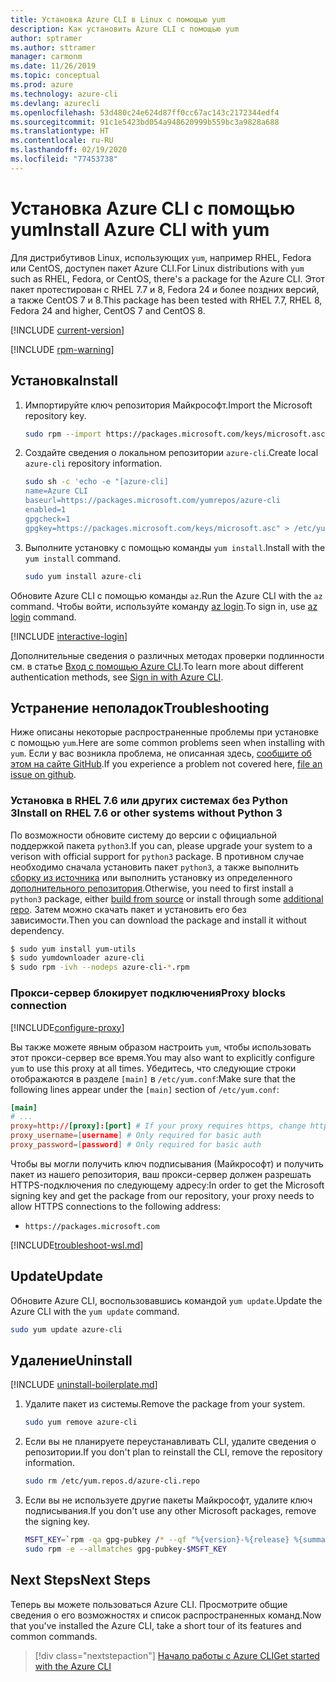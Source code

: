 ```yaml
---
title: Установка Azure CLI в Linux с помощью yum
description: Как установить Azure CLI с помощью yum
author: sptramer
ms.author: sttramer
manager: carmonm
ms.date: 11/26/2019
ms.topic: conceptual
ms.prod: azure
ms.technology: azure-cli
ms.devlang: azurecli
ms.openlocfilehash: 53d480c24e624d87ff0cc67ac143c2172344edf4
ms.sourcegitcommit: 91c1e5423bd054a948620999b559bc3a9828a688
ms.translationtype: HT
ms.contentlocale: ru-RU
ms.lasthandoff: 02/19/2020
ms.locfileid: "77453738"
---
```

# <a name="install-azure-cli-with-yum"></a><span data-ttu-id="ab0a9-103">Установка Azure CLI с помощью yum</span><span class="sxs-lookup"><span data-stu-id="ab0a9-103">Install Azure CLI with yum</span></span>

<span data-ttu-id="ab0a9-104">Для дистрибутивов Linux, использующих `yum`, например RHEL, Fedora или CentOS, доступен пакет Azure CLI.</span><span class="sxs-lookup"><span data-stu-id="ab0a9-104">For Linux distributions with `yum` such as RHEL, Fedora, or CentOS, there's a package for the Azure CLI.</span></span> <span data-ttu-id="ab0a9-105">Этот пакет протестирован с RHEL 7.7 и 8, Fedora 24 и более поздних версий, а также CentOS 7 и 8.</span><span class="sxs-lookup"><span data-stu-id="ab0a9-105">This package has been tested with RHEL 7.7, RHEL 8, Fedora 24 and higher, CentOS 7 and CentOS 8.</span></span>

[!INCLUDE [current-version](includes/current-version.md)]

[!INCLUDE [rpm-warning](includes/rpm-warning.md)]

## <a name="install"></a><span data-ttu-id="ab0a9-106">Установка</span><span class="sxs-lookup"><span data-stu-id="ab0a9-106">Install</span></span>

1. <span data-ttu-id="ab0a9-107">Импортируйте ключ репозитория Майкрософт.</span><span class="sxs-lookup"><span data-stu-id="ab0a9-107">Import the Microsoft repository key.</span></span>

   ```bash
   sudo rpm --import https://packages.microsoft.com/keys/microsoft.asc
   ```

2. <span data-ttu-id="ab0a9-108">Создайте сведения о локальном репозитории `azure-cli`.</span><span class="sxs-lookup"><span data-stu-id="ab0a9-108">Create local `azure-cli` repository information.</span></span>

   ```bash
   sudo sh -c 'echo -e "[azure-cli]
   name=Azure CLI
   baseurl=https://packages.microsoft.com/yumrepos/azure-cli
   enabled=1
   gpgcheck=1
   gpgkey=https://packages.microsoft.com/keys/microsoft.asc" > /etc/yum.repos.d/azure-cli.repo'
   ```

3. <span data-ttu-id="ab0a9-109">Выполните установку с помощью команды `yum install`.</span><span class="sxs-lookup"><span data-stu-id="ab0a9-109">Install with the `yum install` command.</span></span>

   ```bash
   sudo yum install azure-cli
   ```

<span data-ttu-id="ab0a9-110">Обновите Azure CLI с помощью команды `az`.</span><span class="sxs-lookup"><span data-stu-id="ab0a9-110">Run the Azure CLI with the `az` command.</span></span> <span data-ttu-id="ab0a9-111">Чтобы войти, используйте команду [az login](/cli/azure/reference-index#az-login).</span><span class="sxs-lookup"><span data-stu-id="ab0a9-111">To sign in, use [az login](/cli/azure/reference-index#az-login) command.</span></span>

[!INCLUDE [interactive-login](includes/interactive-login.md)]

<span data-ttu-id="ab0a9-112">Дополнительные сведения о различных методах проверки подлинности см. в статье [Вход с помощью Azure CLI](authenticate-azure-cli.md).</span><span class="sxs-lookup"><span data-stu-id="ab0a9-112">To learn more about different authentication methods, see [Sign in with Azure CLI](authenticate-azure-cli.md).</span></span>

## <a name="troubleshooting"></a><span data-ttu-id="ab0a9-113">Устранение неполадок</span><span class="sxs-lookup"><span data-stu-id="ab0a9-113">Troubleshooting</span></span>

<span data-ttu-id="ab0a9-114">Ниже описаны некоторые распространенные проблемы при установке с помощью `yum`.</span><span class="sxs-lookup"><span data-stu-id="ab0a9-114">Here are some common problems seen when installing with `yum`.</span></span> <span data-ttu-id="ab0a9-115">Если у вас возникла проблема, не описанная здесь, [сообщите об этом на сайте GitHub](https://github.com/Azure/azure-cli/issues).</span><span class="sxs-lookup"><span data-stu-id="ab0a9-115">If you experience a problem not covered here, [file an issue on github](https://github.com/Azure/azure-cli/issues).</span></span>

### <a name="install-on-rhel-76-or-other-systems-without-python-3"></a><span data-ttu-id="ab0a9-116">Установка в RHEL 7.6 или других системах без Python 3</span><span class="sxs-lookup"><span data-stu-id="ab0a9-116">Install on RHEL 7.6 or other systems without Python 3</span></span>

<span data-ttu-id="ab0a9-117">По возможности обновите систему до версии с официальной поддержкой пакета `python3`.</span><span class="sxs-lookup"><span data-stu-id="ab0a9-117">If you can, please upgrade your system to a verison with official support for `python3` package.</span></span> <span data-ttu-id="ab0a9-118">В противном случае необходимо сначала установить пакет `python3`, а также выполнить [сборку из источника](https://github.com/linux-on-ibm-z/docs/wiki/Building-Python-3.6.x) или выполнить установку из определенного [дополнительного репозитория](https://developers.redhat.com/blog/2018/08/13/install-python3-rhel/).</span><span class="sxs-lookup"><span data-stu-id="ab0a9-118">Otherwise, you need to first install a `python3` package, either [build from source](https://github.com/linux-on-ibm-z/docs/wiki/Building-Python-3.6.x) or install through some [additional repo](https://developers.redhat.com/blog/2018/08/13/install-python3-rhel/).</span></span> <span data-ttu-id="ab0a9-119">Затем можно скачать пакет и установить его без зависимости.</span><span class="sxs-lookup"><span data-stu-id="ab0a9-119">Then you can download the package and install it without dependency.</span></span>
```bash
$ sudo yum install yum-utils
$ sudo yumdownloader azure-cli
$ sudo rpm -ivh --nodeps azure-cli-*.rpm
```

### <a name="proxy-blocks-connection"></a><span data-ttu-id="ab0a9-120">Прокси-сервер блокирует подключения</span><span class="sxs-lookup"><span data-stu-id="ab0a9-120">Proxy blocks connection</span></span>

[!INCLUDE[configure-proxy](includes/configure-proxy.md)]

<span data-ttu-id="ab0a9-121">Вы также можете явным образом настроить `yum`, чтобы использовать этот прокси-сервер все время.</span><span class="sxs-lookup"><span data-stu-id="ab0a9-121">You may also want to explicitly configure `yum` to use this proxy at all times.</span></span> <span data-ttu-id="ab0a9-122">Убедитесь, что следующие строки отображаются в разделе `[main]` в `/etc/yum.conf`:</span><span class="sxs-lookup"><span data-stu-id="ab0a9-122">Make sure that the following lines appear under the `[main]` section of `/etc/yum.conf`:</span></span>

```yum.conf
[main]
# ...
proxy=http://[proxy]:[port] # If your proxy requires https, change http->https
proxy_username=[username] # Only required for basic auth
proxy_password=[password] # Only required for basic auth
```

<span data-ttu-id="ab0a9-123">Чтобы вы могли получить ключ подписывания (Майкрософт) и получить пакет из нашего репозитория, ваш прокси-сервер должен разрешать HTTPS-подключения по следующему адресу:</span><span class="sxs-lookup"><span data-stu-id="ab0a9-123">In order to get the Microsoft signing key and get the package from our repository, your proxy needs to allow HTTPS connections to the following address:</span></span>

* `https://packages.microsoft.com`

[!INCLUDE[troubleshoot-wsl.md](includes/troubleshoot-wsl.md)]

## <a name="update"></a><span data-ttu-id="ab0a9-124">Update</span><span class="sxs-lookup"><span data-stu-id="ab0a9-124">Update</span></span>

<span data-ttu-id="ab0a9-125">Обновите Azure CLI, воспользовавшись командой `yum update`.</span><span class="sxs-lookup"><span data-stu-id="ab0a9-125">Update the Azure CLI with the `yum update` command.</span></span>

```bash
sudo yum update azure-cli
```

## <a name="uninstall"></a><span data-ttu-id="ab0a9-126">Удаление</span><span class="sxs-lookup"><span data-stu-id="ab0a9-126">Uninstall</span></span>

[!INCLUDE [uninstall-boilerplate.md](includes/uninstall-boilerplate.md)]

1. <span data-ttu-id="ab0a9-127">Удалите пакет из системы.</span><span class="sxs-lookup"><span data-stu-id="ab0a9-127">Remove the package from your system.</span></span>

   ```bash
   sudo yum remove azure-cli
   ```

2. <span data-ttu-id="ab0a9-128">Если вы не планируете переустанавливать CLI, удалите сведения о репозитории.</span><span class="sxs-lookup"><span data-stu-id="ab0a9-128">If you don't plan to reinstall the CLI, remove the repository information.</span></span>

   ```bash
   sudo rm /etc/yum.repos.d/azure-cli.repo
   ```

3. <span data-ttu-id="ab0a9-129">Если вы не используете другие пакеты Майкрософт, удалите ключ подписывания.</span><span class="sxs-lookup"><span data-stu-id="ab0a9-129">If you don't use any other Microsoft packages, remove the signing key.</span></span>

   ```bash
   MSFT_KEY=`rpm -qa gpg-pubkey /* --qf "%{version}-%{release} %{summary}\n" | grep Microsoft | awk '{print $1}'`
   sudo rpm -e --allmatches gpg-pubkey-$MSFT_KEY
   ```

## <a name="next-steps"></a><span data-ttu-id="ab0a9-130">Next Steps</span><span class="sxs-lookup"><span data-stu-id="ab0a9-130">Next Steps</span></span>

<span data-ttu-id="ab0a9-131">Теперь вы можете пользоваться Azure CLI. Просмотрите общие сведения о его возможностях и список распространенных команд.</span><span class="sxs-lookup"><span data-stu-id="ab0a9-131">Now that you've installed the Azure CLI, take a short tour of its features and common commands.</span></span>

> [!div class="nextstepaction"]
> [<span data-ttu-id="ab0a9-132">Начало работы с Azure CLI</span><span class="sxs-lookup"><span data-stu-id="ab0a9-132">Get started with the Azure CLI</span></span>](get-started-with-azure-cli.md)
